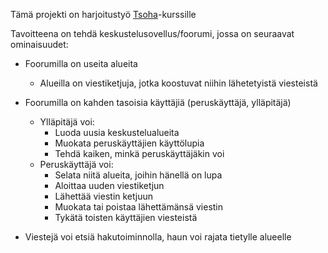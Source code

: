 Tämä projekti on harjoitustyö [Tsoha](https://hy-tsoha.github.io/materiaali/index
)-kurssille 

Tavoitteena on tehdä keskustelusovellus/foorumi, jossa on seuraavat ominaisuudet:
   - Foorumilla on useita alueita
      - Alueilla on viestiketjuja, jotka koostuvat niihin lähetetyistä viesteistä
          
   - Foorumilla on kahden tasoisia käyttäjiä (peruskäyttäjä, ylläpitäjä)
       - Ylläpitäjä voi:
          - Luoda uusia keskustelualueita
          - Muokata peruskäyttäjien käyttölupia
          - Tehdä kaiken, minkä peruskäyttäjäkin voi
       - Peruskäyttäjä voi:
          - Selata niitä alueita, joihin hänellä on lupa
          - Aloittaa uuden viestiketjun
          - Lähettää viestin ketjuun
          - Muokata tai poistaa lähettämänsä viestin
          - Tykätä toisten käyttäjien viesteistä
          
   - Viestejä voi etsiä hakutoiminnolla, haun voi rajata tietylle alueelle
